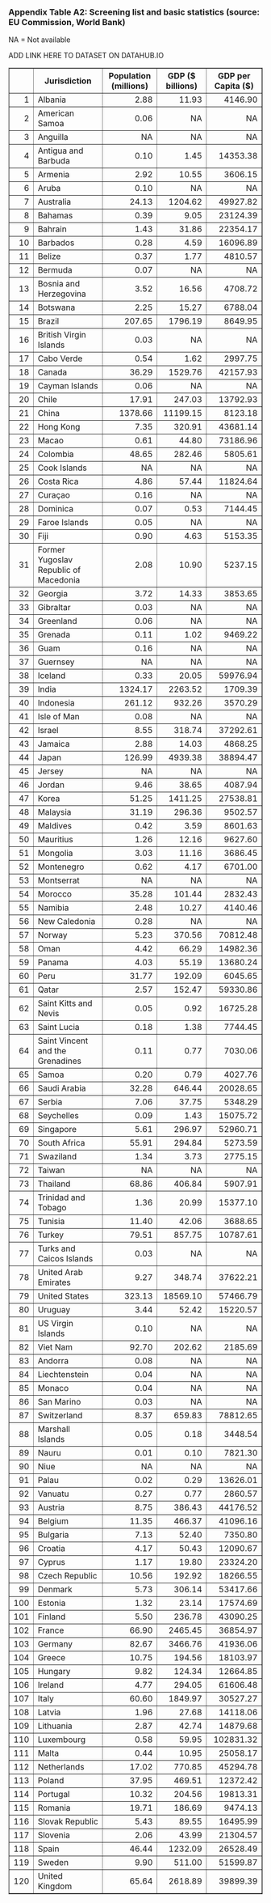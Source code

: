 ### Appendix Table A2: Screening list and basic statistics (source: EU Commission, World Bank)

NA = Not available

ADD LINK HERE TO DATASET ON DATAHUB.IO

<table border="1">
  <thead>
    <tr>
      <th></th>
      <th>Jurisdiction</th>
      <th>Population (millions)</th>
      <th>GDP ($ billions)</th>
      <th>GDP per Capita ($)</th>
    </tr>
    </thead>

  <tr> <td align="right"> 1 </td> <td> Albania  </td> <td align="right"> 2.88 </td> <td align="right"> 11.93 </td> <td align="right"> 4146.90 </td> </tr>
  <tr> <td align="right"> 2 </td> <td> American Samoa  </td> <td align="right"> 0.06 </td> <td align="right"> NA </td> <td align="right">NA  </td> </tr>
  <tr> <td align="right"> 3 </td> <td> Anguilla  </td> <td align="right">NA  </td> <td align="right"> NA </td> <td align="right">NA  </td> </tr>
  <tr> <td align="right"> 4 </td> <td> Antigua and Barbuda  </td> <td align="right"> 0.10 </td> <td align="right"> 1.45 </td> <td align="right"> 14353.38 </td> </tr>
  <tr> <td align="right"> 5 </td> <td> Armenia  </td> <td align="right"> 2.92 </td> <td align="right"> 10.55 </td> <td align="right"> 3606.15 </td> </tr>
  <tr> <td align="right"> 6 </td> <td> Aruba  </td> <td align="right"> 0.10 </td> <td align="right">NA  </td> <td align="right">  NA</td> </tr>
  <tr> <td align="right"> 7 </td> <td> Australia  </td> <td align="right"> 24.13 </td> <td align="right"> 1204.62 </td> <td align="right"> 49927.82 </td> </tr>
  <tr> <td align="right"> 8 </td> <td> Bahamas  </td> <td align="right"> 0.39 </td> <td align="right"> 9.05 </td> <td align="right"> 23124.39 </td> </tr>
  <tr> <td align="right"> 9 </td> <td> Bahrain  </td> <td align="right"> 1.43 </td> <td align="right"> 31.86 </td> <td align="right"> 22354.17 </td> </tr>
  <tr> <td align="right"> 10 </td> <td> Barbados  </td> <td align="right"> 0.28 </td> <td align="right"> 4.59 </td> <td align="right"> 16096.89 </td> </tr>
  <tr> <td align="right"> 11 </td> <td> Belize  </td> <td align="right"> 0.37 </td> <td align="right"> 1.77 </td> <td align="right"> 4810.57 </td> </tr>
  <tr> <td align="right"> 12 </td> <td> Bermuda  </td> <td align="right"> 0.07 </td> <td align="right">NA  </td> <td align="right"> NA </td> </tr>
  <tr> <td align="right"> 13 </td> <td> Bosnia and Herzegovina  </td> <td align="right"> 3.52 </td> <td align="right"> 16.56 </td> <td align="right"> 4708.72 </td> </tr>
  <tr> <td align="right"> 14 </td> <td> Botswana  </td> <td align="right"> 2.25 </td> <td align="right"> 15.27 </td> <td align="right"> 6788.04 </td> </tr>
  <tr> <td align="right"> 15 </td> <td> Brazil  </td> <td align="right"> 207.65 </td> <td align="right"> 1796.19 </td> <td align="right"> 8649.95 </td> </tr>
  <tr> <td align="right"> 16 </td> <td> British Virgin Islands  </td> <td align="right"> 0.03 </td> <td align="right">NA  </td> <td align="right">NA  </td> </tr>
  <tr> <td align="right"> 17 </td> <td> Cabo Verde </td> <td align="right"> 0.54 </td> <td align="right"> 1.62 </td> <td align="right"> 2997.75 </td> </tr>
  <tr> <td align="right"> 18 </td> <td> Canada  </td> <td align="right"> 36.29 </td> <td align="right"> 1529.76 </td> <td align="right"> 42157.93 </td> </tr>
  <tr> <td align="right"> 19 </td> <td> Cayman Islands  </td> <td align="right"> 0.06 </td> <td align="right">NA  </td> <td align="right">NA  </td> </tr>
  <tr> <td align="right"> 20 </td> <td> Chile  </td> <td align="right"> 17.91 </td> <td align="right"> 247.03 </td> <td align="right"> 13792.93 </td> </tr>
  <tr> <td align="right"> 21 </td> <td> China  </td> <td align="right"> 1378.66 </td> <td align="right"> 11199.15 </td> <td align="right"> 8123.18 </td> </tr>
  <tr> <td align="right"> 22 </td> <td> Hong Kong  </td> <td align="right"> 7.35 </td> <td align="right"> 320.91 </td> <td align="right"> 43681.14 </td> </tr>
  <tr> <td align="right"> 23 </td> <td> Macao </td> <td align="right"> 0.61 </td> <td align="right"> 44.80 </td> <td align="right"> 73186.96 </td> </tr>
  <tr> <td align="right"> 24 </td> <td> Colombia  </td> <td align="right"> 48.65 </td> <td align="right"> 282.46 </td> <td align="right"> 5805.61 </td> </tr>
  <tr> <td align="right"> 25 </td> <td> Cook Islands  </td> <td align="right">NA  </td> <td align="right">NA  </td> <td align="right">NA  </td> </tr>
  <tr> <td align="right"> 26 </td> <td> Costa Rica  </td> <td align="right"> 4.86 </td> <td align="right"> 57.44 </td> <td align="right"> 11824.64 </td> </tr>
  <tr> <td align="right"> 27 </td> <td> Curaçao  </td> <td align="right"> 0.16 </td> <td align="right">NA  </td> <td align="right">NA  </td> </tr>
  <tr> <td align="right"> 28 </td> <td> Dominica  </td> <td align="right"> 0.07 </td> <td align="right"> 0.53 </td> <td align="right"> 7144.45 </td> </tr>
  <tr> <td align="right"> 29 </td> <td> Faroe Islands  </td> <td align="right"> 0.05 </td> <td align="right">NA  </td> <td align="right">NA  </td> </tr>
  <tr> <td align="right"> 30 </td> <td> Fiji  </td> <td align="right"> 0.90 </td> <td align="right"> 4.63 </td> <td align="right"> 5153.35 </td> </tr>
  <tr> <td align="right"> 31 </td> <td> Former Yugoslav Republic of Macedonia  </td> <td align="right"> 2.08 </td> <td align="right"> 10.90 </td> <td align="right"> 5237.15 </td> </tr>
  <tr> <td align="right"> 32 </td> <td> Georgia  </td> <td align="right"> 3.72 </td> <td align="right"> 14.33 </td> <td align="right"> 3853.65 </td> </tr>
  <tr> <td align="right"> 33 </td> <td> Gibraltar </td> <td align="right"> 0.03 </td> <td align="right">NA  </td> <td align="right">NA  </td> </tr>
  <tr> <td align="right"> 34 </td> <td> Greenland  </td> <td align="right"> 0.06 </td> <td align="right">NA  </td> <td align="right">NA  </td> </tr>
  <tr> <td align="right"> 35 </td> <td> Grenada  </td> <td align="right"> 0.11 </td> <td align="right"> 1.02 </td> <td align="right"> 9469.22 </td> </tr>
  <tr> <td align="right"> 36 </td> <td> Guam  </td> <td align="right"> 0.16 </td> <td align="right">NA  </td> <td align="right">  NA</td> </tr>
  <tr> <td align="right"> 37 </td> <td> Guernsey  </td> <td align="right">NA  </td> <td align="right">NA  </td> <td align="right">NA  </td> </tr>
  <tr> <td align="right"> 38 </td> <td> Iceland  </td> <td align="right"> 0.33 </td> <td align="right"> 20.05 </td> <td align="right"> 59976.94 </td> </tr>
  <tr> <td align="right"> 39 </td> <td> India  </td> <td align="right"> 1324.17 </td> <td align="right"> 2263.52 </td> <td align="right"> 1709.39 </td> </tr>
  <tr> <td align="right"> 40 </td> <td> Indonesia  </td> <td align="right"> 261.12 </td> <td align="right"> 932.26 </td> <td align="right"> 3570.29 </td> </tr>
  <tr> <td align="right"> 41 </td> <td> Isle of Man  </td> <td align="right"> 0.08 </td> <td align="right">NA  </td> <td align="right">NA  </td> </tr>
  <tr> <td align="right"> 42 </td> <td> Israel  </td> <td align="right"> 8.55 </td> <td align="right"> 318.74 </td> <td align="right"> 37292.61 </td> </tr>
  <tr> <td align="right"> 43 </td> <td> Jamaica  </td> <td align="right"> 2.88 </td> <td align="right"> 14.03 </td> <td align="right"> 4868.25 </td> </tr>
  <tr> <td align="right"> 44 </td> <td> Japan  </td> <td align="right"> 126.99 </td> <td align="right"> 4939.38 </td> <td align="right"> 38894.47 </td> </tr>
  <tr> <td align="right"> 45 </td> <td> Jersey  </td> <td align="right">NA  </td> <td align="right">NA  </td> <td align="right">NA  </td> </tr>
  <tr> <td align="right"> 46 </td> <td> Jordan  </td> <td align="right"> 9.46 </td> <td align="right"> 38.65 </td> <td align="right"> 4087.94 </td> </tr>
  <tr> <td align="right"> 47 </td> <td> Korea </td> <td align="right"> 51.25 </td> <td align="right"> 1411.25 </td> <td align="right"> 27538.81 </td> </tr>
  <tr> <td align="right"> 48 </td> <td> Malaysia  </td> <td align="right"> 31.19 </td> <td align="right"> 296.36 </td> <td align="right"> 9502.57 </td> </tr>
  <tr> <td align="right"> 49 </td> <td> Maldives  </td> <td align="right"> 0.42 </td> <td align="right"> 3.59 </td> <td align="right"> 8601.63 </td> </tr>
  <tr> <td align="right"> 50 </td> <td> Mauritius  </td> <td align="right"> 1.26 </td> <td align="right"> 12.16 </td> <td align="right"> 9627.60 </td> </tr>
  <tr> <td align="right"> 51 </td> <td> Mongolia </td> <td align="right"> 3.03 </td> <td align="right"> 11.16 </td> <td align="right"> 3686.45 </td> </tr>
  <tr> <td align="right"> 52 </td> <td> Montenegro  </td> <td align="right"> 0.62 </td> <td align="right"> 4.17 </td> <td align="right"> 6701.00 </td> </tr>
  <tr> <td align="right"> 53 </td> <td> Montserrat  </td> <td align="right">NA  </td> <td align="right">NA  </td> <td align="right">NA  </td> </tr>
  <tr> <td align="right"> 54 </td> <td> Morocco  </td> <td align="right"> 35.28 </td> <td align="right"> 101.44 </td> <td align="right"> 2832.43 </td> </tr>
  <tr> <td align="right"> 55 </td> <td> Namibia  </td> <td align="right"> 2.48 </td> <td align="right"> 10.27 </td> <td align="right"> 4140.46 </td> </tr>
  <tr> <td align="right"> 56 </td> <td> New Caledonia  </td> <td align="right"> 0.28 </td> <td align="right"> NA </td> <td align="right">NA  </td> </tr>
  <tr> <td align="right"> 57 </td> <td> Norway  </td> <td align="right"> 5.23 </td> <td align="right"> 370.56 </td> <td align="right"> 70812.48 </td> </tr>
  <tr> <td align="right"> 58 </td> <td> Oman  </td> <td align="right"> 4.42 </td> <td align="right"> 66.29 </td> <td align="right"> 14982.36 </td> </tr>
  <tr> <td align="right"> 59 </td> <td> Panama  </td> <td align="right"> 4.03 </td> <td align="right"> 55.19 </td> <td align="right"> 13680.24 </td> </tr>
  <tr> <td align="right"> 60 </td> <td> Peru  </td> <td align="right"> 31.77 </td> <td align="right"> 192.09 </td> <td align="right"> 6045.65 </td> </tr>
  <tr> <td align="right"> 61 </td> <td> Qatar  </td> <td align="right"> 2.57 </td> <td align="right"> 152.47 </td> <td align="right"> 59330.86 </td> </tr>
  <tr> <td align="right"> 62 </td> <td> Saint Kitts and Nevis  </td> <td align="right"> 0.05 </td> <td align="right"> 0.92 </td> <td align="right"> 16725.28 </td> </tr>
  <tr> <td align="right"> 63 </td> <td> Saint Lucia  </td> <td align="right"> 0.18 </td> <td align="right"> 1.38 </td> <td align="right"> 7744.45 </td> </tr>
  <tr> <td align="right"> 64 </td> <td> Saint Vincent and the Grenadines  </td> <td align="right"> 0.11 </td> <td align="right"> 0.77 </td> <td align="right"> 7030.06 </td> </tr>
  <tr> <td align="right"> 65 </td> <td> Samoa  </td> <td align="right"> 0.20 </td> <td align="right"> 0.79 </td> <td align="right"> 4027.76 </td> </tr>
  <tr> <td align="right"> 66 </td> <td> Saudi Arabia  </td> <td align="right"> 32.28 </td> <td align="right"> 646.44 </td> <td align="right"> 20028.65 </td> </tr>
  <tr> <td align="right"> 67 </td> <td> Serbia  </td> <td align="right"> 7.06 </td> <td align="right"> 37.75 </td> <td align="right"> 5348.29 </td> </tr>
  <tr> <td align="right"> 68 </td> <td> Seychelles  </td> <td align="right"> 0.09 </td> <td align="right"> 1.43 </td> <td align="right"> 15075.72 </td> </tr>
  <tr> <td align="right"> 69 </td> <td> Singapore  </td> <td align="right"> 5.61 </td> <td align="right"> 296.97 </td> <td align="right"> 52960.71 </td> </tr>
  <tr> <td align="right"> 70 </td> <td> South Africa  </td> <td align="right"> 55.91 </td> <td align="right"> 294.84 </td> <td align="right"> 5273.59 </td> </tr>
  <tr> <td align="right"> 71 </td> <td> Swaziland  </td> <td align="right"> 1.34 </td> <td align="right"> 3.73 </td> <td align="right"> 2775.15 </td> </tr>
  <tr> <td align="right"> 72 </td> <td> Taiwan  </td> <td align="right"> NA </td> <td align="right"> NA </td> <td align="right"> NA </td> </tr>
  <tr> <td align="right"> 73 </td> <td> Thailand  </td> <td align="right"> 68.86 </td> <td align="right"> 406.84 </td> <td align="right"> 5907.91 </td> </tr>
  <tr> <td align="right"> 74 </td> <td> Trinidad and Tobago  </td> <td align="right"> 1.36 </td> <td align="right"> 20.99 </td> <td align="right"> 15377.10 </td> </tr>
  <tr> <td align="right"> 75 </td> <td> Tunisia  </td> <td align="right"> 11.40 </td> <td align="right"> 42.06 </td> <td align="right"> 3688.65 </td> </tr>
  <tr> <td align="right"> 76 </td> <td> Turkey  </td> <td align="right"> 79.51 </td> <td align="right"> 857.75 </td> <td align="right"> 10787.61 </td> </tr>
  <tr> <td align="right"> 77 </td> <td> Turks and Caicos Islands  </td> <td align="right"> 0.03 </td> <td align="right">NA  </td> <td align="right">NA  </td> </tr>
  <tr> <td align="right"> 78 </td> <td> United Arab Emirates  </td> <td align="right"> 9.27 </td> <td align="right"> 348.74 </td> <td align="right"> 37622.21 </td> </tr>
  <tr> <td align="right"> 79 </td> <td> United States  </td> <td align="right"> 323.13 </td> <td align="right"> 18569.10 </td> <td align="right"> 57466.79 </td> </tr>
  <tr> <td align="right"> 80 </td> <td> Uruguay  </td> <td align="right"> 3.44 </td> <td align="right"> 52.42 </td> <td align="right"> 15220.57 </td> </tr>
  <tr> <td align="right"> 81 </td> <td> US Virgin Islands  </td> <td align="right"> 0.10 </td> <td align="right">NA  </td> <td align="right">NA  </td> </tr>
  <tr> <td align="right"> 82 </td> <td> Viet Nam </td> <td align="right"> 92.70 </td> <td align="right"> 202.62 </td> <td align="right"> 2185.69 </td> </tr>
  <tr> <td align="right"> 83 </td> <td> Andorra </td> <td align="right"> 0.08 </td> <td align="right">NA  </td> <td align="right">NA  </td> </tr>
  <tr> <td align="right"> 84 </td> <td> Liechtenstein </td> <td align="right"> 0.04 </td> <td align="right">NA  </td> <td align="right">NA  </td> </tr>
  <tr> <td align="right"> 85 </td> <td> Monaco </td> <td align="right"> 0.04 </td> <td align="right">NA  </td> <td align="right">NA  </td> </tr>
  <tr> <td align="right"> 86 </td> <td> San Marino </td> <td align="right"> 0.03 </td> <td align="right"> NA </td> <td align="right">NA  </td> </tr>
  <tr> <td align="right"> 87 </td> <td> Switzerland </td> <td align="right"> 8.37 </td> <td align="right"> 659.83 </td> <td align="right"> 78812.65 </td> </tr>
  <tr> <td align="right"> 88 </td> <td> Marshall Islands </td> <td align="right"> 0.05 </td> <td align="right"> 0.18 </td> <td align="right"> 3448.54 </td> </tr>
  <tr> <td align="right"> 89 </td> <td> Nauru </td> <td align="right"> 0.01 </td> <td align="right"> 0.10 </td> <td align="right"> 7821.30 </td> </tr>
  <tr> <td align="right"> 90 </td> <td> Niue </td> <td align="right">NA  </td> <td align="right">NA  </td> <td align="right">NA  </td> </tr>
  <tr> <td align="right"> 91 </td> <td> Palau </td> <td align="right"> 0.02 </td> <td align="right"> 0.29 </td> <td align="right"> 13626.01 </td> </tr>
  <tr> <td align="right"> 92 </td> <td> Vanuatu </td> <td align="right"> 0.27 </td> <td align="right"> 0.77 </td> <td align="right"> 2860.57 </td> </tr>
  <tr> <td align="right"> 93 </td> <td> Austria </td> <td align="right"> 8.75 </td> <td align="right"> 386.43 </td> <td align="right"> 44176.52 </td> </tr>
  <tr> <td align="right"> 94 </td> <td> Belgium </td> <td align="right"> 11.35 </td> <td align="right"> 466.37 </td> <td align="right"> 41096.16 </td> </tr>
  <tr> <td align="right"> 95 </td> <td> Bulgaria </td> <td align="right"> 7.13 </td> <td align="right"> 52.40 </td> <td align="right"> 7350.80 </td> </tr>
  <tr> <td align="right"> 96 </td> <td> Croatia </td> <td align="right"> 4.17 </td> <td align="right"> 50.43 </td> <td align="right"> 12090.67 </td> </tr>
  <tr> <td align="right"> 97 </td> <td> Cyprus </td> <td align="right"> 1.17 </td> <td align="right"> 19.80 </td> <td align="right"> 23324.20 </td> </tr>
  <tr> <td align="right"> 98 </td> <td> Czech Republic </td> <td align="right"> 10.56 </td> <td align="right"> 192.92 </td> <td align="right"> 18266.55 </td> </tr>
  <tr> <td align="right"> 99 </td> <td> Denmark </td> <td align="right"> 5.73 </td> <td align="right"> 306.14 </td> <td align="right"> 53417.66 </td> </tr>
  <tr> <td align="right"> 100 </td> <td> Estonia </td> <td align="right"> 1.32 </td> <td align="right"> 23.14 </td> <td align="right"> 17574.69 </td> </tr>
  <tr> <td align="right"> 101 </td> <td> Finland </td> <td align="right"> 5.50 </td> <td align="right"> 236.78 </td> <td align="right"> 43090.25 </td> </tr>
  <tr> <td align="right"> 102 </td> <td> France </td> <td align="right"> 66.90 </td> <td align="right"> 2465.45 </td> <td align="right"> 36854.97 </td> </tr>
  <tr> <td align="right"> 103 </td> <td> Germany </td> <td align="right"> 82.67 </td> <td align="right"> 3466.76 </td> <td align="right"> 41936.06 </td> </tr>
  <tr> <td align="right"> 104 </td> <td> Greece </td> <td align="right"> 10.75 </td> <td align="right"> 194.56 </td> <td align="right"> 18103.97 </td> </tr>
  <tr> <td align="right"> 105 </td> <td> Hungary </td> <td align="right"> 9.82 </td> <td align="right"> 124.34 </td> <td align="right"> 12664.85 </td> </tr>
  <tr> <td align="right"> 106 </td> <td> Ireland </td> <td align="right"> 4.77 </td> <td align="right"> 294.05 </td> <td align="right"> 61606.48 </td> </tr>
  <tr> <td align="right"> 107 </td> <td> Italy </td> <td align="right"> 60.60 </td> <td align="right"> 1849.97 </td> <td align="right"> 30527.27 </td> </tr>
  <tr> <td align="right"> 108 </td> <td> Latvia </td> <td align="right"> 1.96 </td> <td align="right"> 27.68 </td> <td align="right"> 14118.06 </td> </tr>
  <tr> <td align="right"> 109 </td> <td> Lithuania </td> <td align="right"> 2.87 </td> <td align="right"> 42.74 </td> <td align="right"> 14879.68 </td> </tr>
  <tr> <td align="right"> 110 </td> <td> Luxembourg </td> <td align="right"> 0.58 </td> <td align="right"> 59.95 </td> <td align="right"> 102831.32 </td> </tr>
  <tr> <td align="right"> 111 </td> <td> Malta </td> <td align="right"> 0.44 </td> <td align="right"> 10.95 </td> <td align="right"> 25058.17 </td> </tr>
  <tr> <td align="right"> 112 </td> <td> Netherlands </td> <td align="right"> 17.02 </td> <td align="right"> 770.85 </td> <td align="right"> 45294.78 </td> </tr>
  <tr> <td align="right"> 113 </td> <td> Poland </td> <td align="right"> 37.95 </td> <td align="right"> 469.51 </td> <td align="right"> 12372.42 </td> </tr>
  <tr> <td align="right"> 114 </td> <td> Portugal </td> <td align="right"> 10.32 </td> <td align="right"> 204.56 </td> <td align="right"> 19813.31 </td> </tr>
  <tr> <td align="right"> 115 </td> <td> Romania </td> <td align="right"> 19.71 </td> <td align="right"> 186.69 </td> <td align="right"> 9474.13 </td> </tr>
  <tr> <td align="right"> 116 </td> <td> Slovak Republic </td> <td align="right"> 5.43 </td> <td align="right"> 89.55 </td> <td align="right"> 16495.99 </td> </tr>
  <tr> <td align="right"> 117 </td> <td> Slovenia </td> <td align="right"> 2.06 </td> <td align="right"> 43.99 </td> <td align="right"> 21304.57 </td> </tr>
  <tr> <td align="right"> 118 </td> <td> Spain </td> <td align="right"> 46.44 </td> <td align="right"> 1232.09 </td> <td align="right"> 26528.49 </td> </tr>
  <tr> <td align="right"> 119 </td> <td> Sweden </td> <td align="right"> 9.90 </td> <td align="right"> 511.00 </td> <td align="right"> 51599.87 </td> </tr>
  <tr> <td align="right"> 120 </td> <td> United Kingdom </td> <td align="right"> 65.64 </td> <td align="right"> 2618.89 </td> <td align="right"> 39899.39 </td> </tr>

</table>
